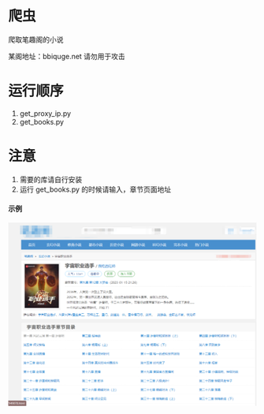 # 爬虫
爬取笔趣阁的小说

某阁地址：bbiquge.net   请勿用于攻击
# 运行顺序
1. get_proxy_ip.py
2. get_books.py
# 注意
1. 需要的库请自行安装
2. 运行 get_books.py 的时候请输入，章节页面地址
#### 示例
![img.png](img.png)